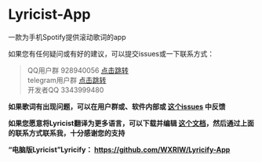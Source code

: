 # Lyricist-App
一款为手机Spotify提供滚动歌词的app

如果您有任何疑问或有好的建议，可以提交issues或一下联系方式：
>QQ用户群 928940056 [点击跳转](https://qm.qq.com/cgi-bin/qm/qr?k=btTwjDcbySAUTjuUCi7hvolzm-9-Lnxx&jump_from=webapi "点击跳转")\
>telegram用户群 [点击跳转](https://t.me/lyricistGroup "点击跳转")\
>开发者QQ 3343999480

**如果歌词有出现问题，可以在用户群或、软件内部或 [这个issues](https://github.com/Lyricify/Lyricist-App/issues/1 "这个issues") 中反馈**

**如果您愿意将Lyricist翻译为更多语言，可以下载并编辑 [这个文档](https://github.com/Lyricify/Lyricist-App/blob/main/Language/zh-cn.xml "这个文档")，然后通过上面的联系方式联系我，十分感谢您的支持**

**“电脑版Lyricist”Lyricify： https://github.com/WXRIW/Lyricify-App**
